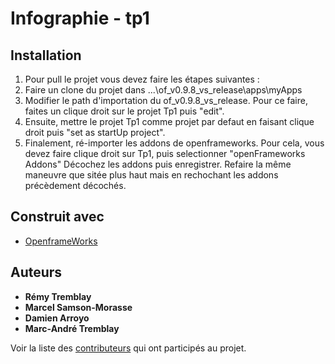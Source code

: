 # Infographie - tp1

## Installation
1. Pour pull le projet vous devez faire les étapes suivantes :
2. Faire un clone du projet dans ...\of_v0.9.8_vs_release\apps\myApps
3. Modifier le path d'importation du of_v0.9.8_vs_release. Pour ce faire, faites un clique droit sur le projet Tp1 puis "edit". 
4. Ensuite, mettre le projet Tp1 comme projet par defaut en faisant clique droit puis "set as startUp project".
5. Finalement, ré-importer les addons de openframeworks. Pour cela, vous devez faire clique droit sur Tp1, puis selectionner "openFrameworks Addons" Décochez les addons puis enregistrer. Refaire la même maneuvre que sitée plus haut mais en rechochant les addons précèdement décochés.

## Construit avec

* [OpenframeWorks](http://openframeworks.cc/)

## Auteurs

* **Rémy Tremblay**
* **Marcel Samson-Morasse**
* **Damien Arroyo**
* **Marc-André Tremblay**

Voir la liste des [contributeurs](https://github.com/RETRE208/infographie-tp1/graphs/contributors) qui ont participés au projet.
